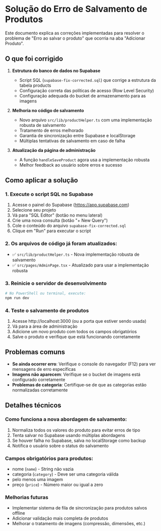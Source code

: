 # Solução do Erro de Salvamento de Produtos

Este documento explica as correções implementadas para resolver o problema de "Erro ao salvar o produto" que ocorria na aba "Adicionar Produto".

## O que foi corrigido

1. **Estrutura do banco de dados no Supabase**
   - Script SQL (`supabase-fix-corrected.sql`) que corrige a estrutura da tabela products
   - Configuração correta das políticas de acesso (Row Level Security)
   - Configuração adequada do bucket de armazenamento para as imagens

2. **Melhoria no código de salvamento**
   - Novo arquivo `src/lib/productHelper.ts` com uma implementação robusta de salvamento
   - Tratamento de erros melhorado
   - Garantia de sincronização entre Supabase e localStorage
   - Múltiplas tentativas de salvamento em caso de falha

3. **Atualização da página de administração**
   - A função `handleSaveProduct` agora usa a implementação robusta 
   - Melhor feedback ao usuário sobre erros e sucesso

## Como aplicar a solução

### 1. Execute o script SQL no Supabase

1. Acesse o painel do Supabase (https://app.supabase.com)
2. Selecione seu projeto
3. Vá para "SQL Editor" (botão no menu lateral)
4. Crie uma nova consulta (botão "+ New Query")
5. Cole o conteúdo do arquivo `supabase-fix-corrected.sql`
6. Clique em "Run" para executar o script

### 2. Os arquivos de código já foram atualizados:

- ✅ `src/lib/productHelper.ts` - Nova implementação robusta de salvamento
- ✅ `src/pages/AdminPage.tsx` - Atualizado para usar a implementação robusta

### 3. Reinicie o servidor de desenvolvimento

```bash
# No PowerShell ou terminal, execute:
npm run dev
```

### 4. Teste o salvamento de produtos

1. Acesse http://localhost:3000 (ou a porta que estiver sendo usada)
2. Vá para a área de administração
3. Adicione um novo produto com todos os campos obrigatórios
4. Salve o produto e verifique que está funcionando corretamente

## Problemas comuns

- **Se ainda ocorrer erro**: Verifique o console do navegador (F12) para ver mensagens de erro específicas
- **Imagens não aparecem**: Verifique se o bucket de imagens está configurado corretamente
- **Problemas de categoria**: Certifique-se de que as categorias estão normalizadas corretamente

## Detalhes técnicos

### Como funciona a nova abordagem de salvamento:

1. Normaliza todos os valores do produto para evitar erros de tipo
2. Tenta salvar no Supabase usando múltiplas abordagens
3. Se houver falha no Supabase, salva no localStorage como backup
4. Notifica o usuário sobre o status do salvamento

### Campos obrigatórios para produtos:

- nome (`name`) - String não vazia
- categoria (`category`) - Deve ser uma categoria válida
- pelo menos uma imagem
- preço (`price`) - Número maior ou igual a zero

### Melhorias futuras

- Implementar sistema de fila de sincronização para produtos salvos offline
- Adicionar validação mais completa de produtos
- Melhorar o tratamento de imagens (compressão, dimensões, etc.) 